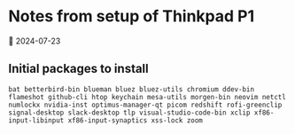 # Notes from setup of Thinkpad P1

📅 2024-07-23

## Initial packages to install

`bat betterbird-bin blueman bluez bluez-utils chromium ddev-bin flameshot github-cli htop keychain mesa-utils morgen-bin neovim netctl numlockx nvidia-inst optimus-manager-qt picom redshift rofi-greenclip signal-desktop slack-desktop tlp visual-studio-code-bin xclip xf86-input-libinput xf86-input-synaptics xss-lock zoom`
